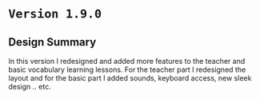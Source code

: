 # `Version 1.9.0`

## Design Summary

In this version I redesigned and added more features to the teacher and basic vocabulary learning lessons. For the teacher part I redesigned the layout and for the basic part I added sounds, keyboard access, new sleek design .. etc.
